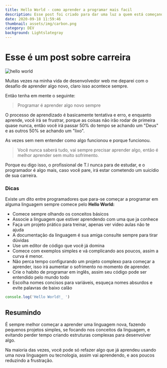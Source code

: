```yaml
---
title: Hello World - como aprender a programar mais facil
description: Esse post foi criado para dar uma luz a quem está começando a programar agora
date: 2020-09-18 11:59:46
thumbnail: assets/img/carbon.png
category: DEV
background: Lightslategray
---
```


# Esse é um post sobre carreira

![hello world](assets/img/carbon.png 'hello world')

Muitas vezes na minha vida de desenvolvedor web me deparei com o desafio de aprender algo novo, claro isso acontece sempre.

Então tenha em mente o seguinte:

> Programar é aprender algo novo sempre

O processo de aprendizado é basicamente tentativa e erro, e enquanto aprende, você irá se frustrar, porque as coisas não irão rodar de primeira quase nunca, então você irá passar 50% do tempo se achando um "Deus" e as outros 50% se achando um "lixo".

As vezes sem nem entender como algo funcionou e porque funcionou.

> Você nunca saberá tudo, vai sempre precisar aprender algo, então é melhor aprender sem muito sofrimento.

Porque eu digo isso, o profissional de T.I nunca para de estudar, e o programador é algo mais, caso você pare, irá estar cometendo um suicídio de sua carreira.

### Dicas

Existe um dito entre programadores que para-se começar a programar em alguma linguagem sempre comece pelo **Hello World:**

- Comece sempre olhando os conceitos básicos
- Associe a linguagem que estiver aprendendo com uma que ja conhece
- Faça um projeto prático para treinar, apenas ver video aulas não te ajuda
- A documentação da linguagem é sua amiga consulte sempre para tirar dúvidas
- Use um editor de código que você já domina
- Comece com exemplos simples e vá complicando aos poucos, assim a curva é menor.
- Não perca tempo configurando um projeto complexo para começar a aprender, isso irá aumentar o sofrimento no momento de aprender.
- Crie o habito de programar em inglês, assim seu código pode ser entendido pelo mundo todo
- Escolha nomes concisos para variáveis, esqueça nomes absurdos e evite palavras de baixo calão

```javascript
console.log('Hello World!_ ')
```

## Resumindo

É sempre melhor começar a aprender uma linguagem nova, fazendo pequenos projetos simples, se focando nos conceitos da linguagem, e evitando perder tempo criando estruturas complexas para desenvolver algo.

Na maioria das vezes, você pode só refazer algo que já aprendeu usando uma nova linguagem ou tecnologia, assim vai aprendendo, e aos poucos reduzindo a frustração.
